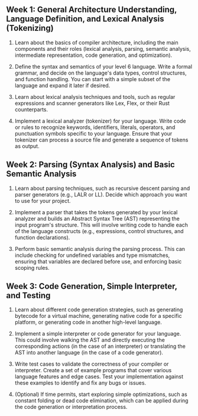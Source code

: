 ## Week 1: General Architecture Understanding, Language Definition, and Lexical Analysis (Tokenizing)

1. Learn about the basics of compiler architecture, including the main components and their roles (lexical analysis, parsing, semantic analysis, intermediate representation, code generation, and optimization).

2. Define the syntax and semantics of your level 6 language. Write a formal grammar, and decide on the language's data types, control structures, and function handling. You can start with a simple subset of the language and expand it later if desired.

3. Learn about lexical analysis techniques and tools, such as regular expressions and scanner generators like Lex, Flex, or their Rust counterparts.

4. Implement a lexical analyzer (tokenizer) for your language. Write code or rules to recognize keywords, identifiers, literals, operators, and punctuation symbols specific to your language. Ensure that your tokenizer can process a source file and generate a sequence of tokens as output.

## Week 2: Parsing (Syntax Analysis) and Basic Semantic Analysis

1. Learn about parsing techniques, such as recursive descent parsing and parser generators (e.g., LALR or LL). Decide which approach you want to use for your project.

2. Implement a parser that takes the tokens generated by your lexical analyzer and builds an Abstract Syntax Tree (AST) representing the input program's structure. This will involve writing code to handle each of the language constructs (e.g., expressions, control structures, and function declarations).

3. Perform basic semantic analysis during the parsing process. This can include checking for undefined variables and type mismatches, ensuring that variables are declared before use, and enforcing basic scoping rules.

## Week 3: Code Generation, Simple Interpreter, and Testing

1. Learn about different code generation strategies, such as generating bytecode for a virtual machine, generating native code for a specific platform, or generating code in another high-level language.

2. Implement a simple interpreter or code generator for your language. This could involve walking the AST and directly executing the corresponding actions (in the case of an interpreter) or translating the AST into another language (in the case of a code generator).

3. Write test cases to validate the correctness of your compiler or interpreter. Create a set of example programs that cover various language features and edge cases. Test your implementation against these examples to identify and fix any bugs or issues.

4. (Optional) If time permits, start exploring simple optimizations, such as constant folding or dead code elimination, which can be applied during the code generation or interpretation process.
